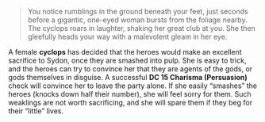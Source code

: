 >You notice rumblings in the ground beneath your feet, just seconds before a gigantic, one-eyed woman bursts from the foliage nearby. The cyclops roars in laughter, shaking her great club at you. She then gleefully heads your way with a malevolent gleam in her eye.

A female **cyclops** has decided that the heroes would make an excellent sacrifice to Sydon, once they are smashed into pulp. She is easy to trick, and the heroes can try to convince her that they are agents of the gods, or gods themselves in disguise. A successful **DC 15 Charisma (Persuasion)** check will convince her to leave the party alone. If she easily “smashes” the heroes (knocks down half their number), she will feel sorry for them. Such weaklings are not worth sacrificing, and she will spare them if they beg for their “little” lives.
